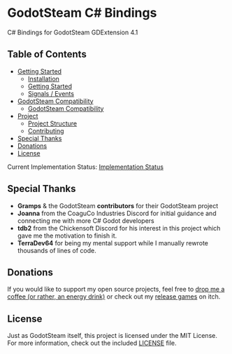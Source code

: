 # GodotSteam C# Bindings

C# Bindings for GodotSteam GDExtension 4.1

## Table of Contents
- [Getting Started](docs/Getting-Started.md)
  - [Installation](docs/Getting-Started.md#installation)
  - [Getting Started](docs/Getting-Started.md#getting-started)
  - [Signals / Events](docs/Getting-Started.md#signals--events)
- [GodotSteam Compatibility](docs/GodotSteam-Compatibility.md)
  - [GodotSteam Compatibility](docs/GodotSteam-Compatibility.md#godotsteam-compatibility)
- [Project](docs/Project.md)
  - [Project Structure](docs/Project.md#project-structure)
  - [Contributing](docs/Project.md#contributing)
- [Special Thanks](#special-thanks)
- [Donations](#donations)
- [License](#license)

Current Implementation Status: [Implementation Status](docs/Status.md)

## Special Thanks
- **Gramps** & the GodotSteam **contributors** for their GodotSteam project
- **Joanna** from the CoaguCo Industries Discord for initial guidance and connecting me with more C# Godot developers
- **tdb2** from the Chickensoft Discord for his interest in this project which gave me the motivation to finish it.
- **TerraDev64** for being my mental support while I manually rewrote thousands of lines of code.

## Donations
If you would like to support my open source projects, feel free to [drop me a coffee (or rather, an energy drink)](https://ko-fi.com/laurasofiaheimann) or check out my [release games](https://indiegesindel.itch.io) on itch.

## License
Just as GodotSteam itself, this project is licensed under the MIT License. For more information, check out the included [LICENSE](LICENSE) file.